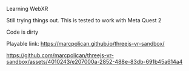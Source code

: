 Learning WebXR

Still trying things out. This is tested to work with Meta Quest 2

Code is dirty

Playable link: https://marcpolican.github.io/threejs-vr-sandbox/

https://github.com/marcpolican/threejs-vr-sandbox/assets/4010243/e207000a-2852-488e-83db-691b45a614a4

